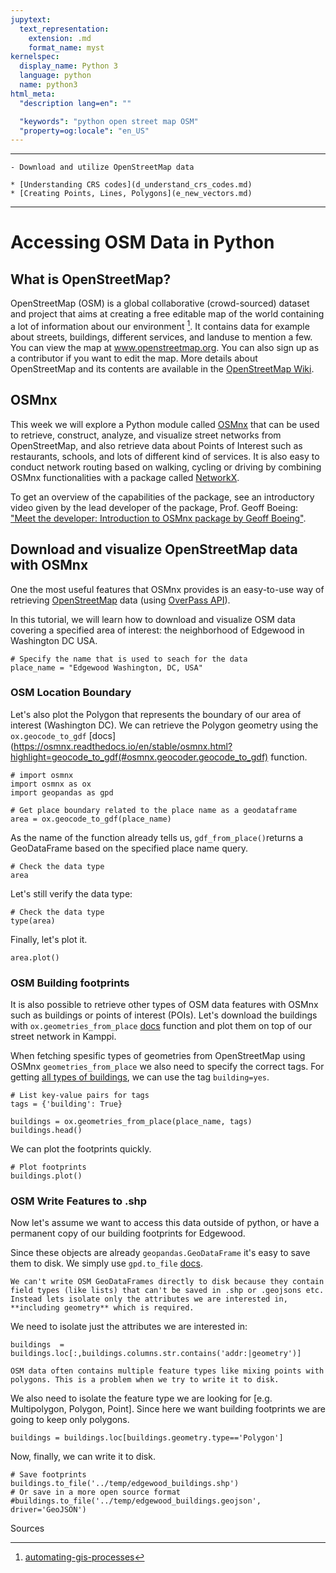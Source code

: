 ```yaml
---
jupytext:
  text_representation:
    extension: .md
    format_name: myst
kernelspec:
  display_name: Python 3
  language: python
  name: python3
html_meta:
  "description lang=en": ""

  "keywords": "python open street map OSM"
  "property=og:locale": "en_US"
---
```


<!-- (d_access_osm)= -->

----------------

```{admonition} Learning Objectives
- Download and utilize OpenStreetMap data
```
```{admonition} Review
* [Understanding CRS codes](d_understand_crs_codes.md)
* [Creating Points, Lines, Polygons](e_new_vectors.md)
```
----------------

# Accessing OSM Data in Python

## What is OpenStreetMap?

OpenStreetMap (OSM) is a global collaborative (crowd-sourced) dataset and project that aims at creating a free editable map of the world containing a lot of information about our environment [^gpd_clip]. It contains data for example about streets, buildings, different services, and landuse to mention a few. You can view the map at www.openstreetmap.org. You can also sign up as a contributor if you want to edit the map. More details about OpenStreetMap and its contents are available in the [OpenStreetMap Wiki](https://wiki.openstreetmap.org/wiki/Main_Page).

## OSMnx

This week we will explore a Python module called [OSMnx](https://github.com/gboeing/osmnx)
that can be used to retrieve, construct, analyze, and visualize street networks from OpenStreetMap, and also retrieve data about Points of Interest such as restaurants, schools, and lots of different kind of services. It is also easy to conduct network routing based on walking, cycling or driving by combining OSMnx functionalities with a package called [NetworkX](https://networkx.github.io/documentation/stable/).

To get an overview of the capabilities of the package, see an introductory video given by the lead developer of the package, Prof. Geoff Boeing: ["Meet the developer: Introduction to OSMnx package by Geoff Boeing"](https://www.youtube.com/watch?v=Q0uxu25ddc4&list=PLs9D4XVqc6dCAhhvhZB7aHGD8fCeCC_6N).

## Download and visualize OpenStreetMap data with OSMnx

One the most useful features that OSMnx provides is an easy-to-use way of retrieving [OpenStreetMap](http://www.openstreetmap.org) data (using [OverPass API](http://wiki.openstreetmap.org/wiki/Overpass_API)).

In this tutorial, we will learn how to download and visualize OSM data covering a specified area of interest: the neighborhood of Edgewood in Washington DC USA.

```{code-cell} ipython3
# Specify the name that is used to seach for the data
place_name = "Edgewood Washington, DC, USA"
```

### OSM Location Boundary

Let's also plot the Polygon that represents the boundary of our area of interest (Washington DC). We can retrieve the Polygon geometry using the `ox.geocode_to_gdf` [docs](https://osmnx.readthedocs.io/en/stable/osmnx.html?highlight=geocode_to_gdf(#osmnx.geocoder.geocode_to_gdf) function.

```{code-cell} ipython3
# import osmnx
import osmnx as ox
import geopandas as gpd

# Get place boundary related to the place name as a geodataframe
area = ox.geocode_to_gdf(place_name)
```

As the name of the function already tells us, `gdf_from_place()`returns a GeoDataFrame based on the specified place name query.

```{code-cell} ipython3
# Check the data type
area
```
Let's still verify the data type: 

```{code-cell} ipython3
# Check the data type
type(area)
```
Finally, let's plot it. 

```{code-cell} ipython3
area.plot()
```
### OSM Building footprints

It is also possible to retrieve other types of OSM data features with OSMnx such as buildings or points of interest (POIs). Let's download the buildings with `ox.geometries_from_place` [docs](https://osmnx.readthedocs.io/en/stable/osmnx.html?highlight=geometries_from_place#osmnx.geometries.geometries_from_place) function and plot them on top of our street network in Kamppi. 


When fetching spesific types of geometries from OpenStreetMap using OSMnx `geometries_from_place` we also need to specify the correct tags. For getting [all types of buildings](https://wiki.openstreetmap.org/wiki/Buildings), we can use the tag `building=yes`.

```{code-cell} ipython3
# List key-value pairs for tags
tags = {'building': True}   

buildings = ox.geometries_from_place(place_name, tags)
buildings.head()
```
We can plot the footprints quickly.

```{code-cell} ipython3
# Plot footprints 
buildings.plot()
```

### OSM Write Features to .shp
Now let's assume we want to access this data outside of python, or have a permanent copy of our building footprints for Edgewood. 

Since these objects are already `geopandas.GeoDataFrame` it's easy to save them to disk. We simply use `gpd.to_file` [docs](https://geopandas.org/en/stable/docs/reference/api/geopandas.GeoDataFrame.to_file.html).

```{Important}
We can't write OSM GeoDataFrames directly to disk because they contain field types (like lists) that can't be saved in .shp or .geojsons etc. Instead lets isolate only the attributes we are interested in, **including geometry** which is required. 
```

We need to isolate just the attributes we are interested in:
```{code-cell} ipython3
buildings  = buildings.loc[:,buildings.columns.str.contains('addr:|geometry')]
```

```{Important}
OSM data often contains multiple feature types like mixing points with polygons. This is a problem when we try to write it to disk.
```
We also need to isolate the feature type we are looking for [e.g. Multipolygon, Polygon, Point]. Since here we want building footprints we are going to keep only polygons. 

```{code-cell} ipython3
buildings = buildings.loc[buildings.geometry.type=='Polygon']
```

Now, finally, we can write it to disk. 

```{code-cell} ipython3
# Save footprints 
buildings.to_file('../temp/edgewood_buildings.shp')  
# Or save in a more open source format
#buildings.to_file('../temp/edgewood_buildings.geojson', driver='GeoJSON')  
```


Sources
[^gpd_clip]: [automating-gis-processes](https://automating-gis-processes.github.io/2017/lessons/L3/nearest-neighbour.html)
